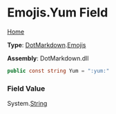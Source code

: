 # Emojis\.Yum Field

[Home](../../../README.md)

**Type**: [DotMarkdown](../../README.md)\.[Emojis](../README.md)

**Assembly**: DotMarkdown\.dll

```csharp
public const string Yum = ":yum:"
```

### Field Value

System\.[String](https://docs.microsoft.com/en-us/dotnet/api/system.string)